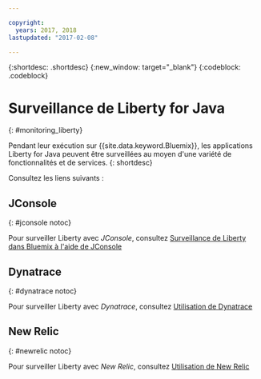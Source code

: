 ```yaml
---

copyright:
  years: 2017, 2018
lastupdated: "2017-02-08"

---
```


{:shortdesc: .shortdesc}
{:new_window: target="_blank"}
{:codeblock: .codeblock}

# Surveillance de Liberty for Java
{: #monitoring_liberty}

Pendant leur exécution sur {{site.data.keyword.Bluemix}}, les applications Liberty for Java peuvent être surveillées au moyen d'une variété de fonctionnalités et de services.
{: shortdesc}

Consultez les liens suivants :

## JConsole
{: #jconsole notoc}

Pour surveiller Liberty avec *JConsole*, consultez [Surveillance de Liberty dans Bluemix à l'aide de JConsole](jconsole.html)

## Dynatrace
{: #dynatrace notoc}

Pour surveiller Liberty avec *Dynatrace*, consultez [Utilisation de Dynatrace](dynatrace.html)

## New Relic
{: #newrelic notoc}

Pour surveiller Liberty avec *New Relic*, consultez [Utilisation de New Relic](newRelic.html)
